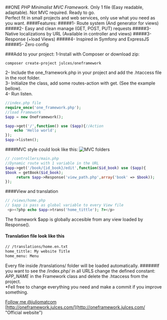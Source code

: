 ##ONE <i> PHP Minimalist MVC Framework.</i>
Only 1 file (Easy readable, adaptable). Not MVC required. Ready to go.  
Perfect fit in small projects and web services, only use what you need as you want.
####Features:
#####1- Route system (And generator for views)
#####2- Easy and clean manage (GET, POST, PUT) requests
#####3- Native localizations by URL (Available in controller and views)
#####3- Response (+load Views)
#####4- Inspired in Symfony and ExpressJS    
#####5- Zero config

###Add to your project:
1-Install with Composer or download zip:         
 
      
``` 
composer create-project julces/oneframework
``` 
2- Include the one_framework.php in your project and  add the .htaccess file in the root folder.     
3- Initialize the class, add some routes-action with get. (See the example bellow).    
4- Run listen.
  
```php
//index.php file    
require_once('one_framework.php');  
//load Framework    
$app = new OneFramework();      

$app->get('/',function() use ($app){//Action
    echo 'Hello world';     
});     
$app->listen();
```


####MVC style could look like this:
![MVC folders](http://i60.tinypic.com/ne6hhl.png "MVC folders")



```php
// /controllers/main.php    
//Dynamic route with 1 variable in the URL 
$app->get('/book/{id_book}/edit',function($id_book) use ($app){ 
$book = getBook($id_book);
     return $app->Response('view_path.php',array('book' => $book));
});   

```

####View and translation
```php
// /views/home.php
// $app is pass as global variable to every View file
 <p><?php echo $app->trans('home_tittle'); ?></p>
```
The framework $app is globally accesible from any view loaded by Response().
#### Translation file look like this
```txt
// /translations/home.en.txt
home_tittle: My website Title
home_menu: Menu
```
Every file inside /translations/ folder will be loaded automatically.
######If you want to see the  /index.php/ in all URLS change the defined constant: <i> APP_NAME</i> in the Framework class and delete the .htaccess from the project.   
*Fell free to change everything you need and make a commit if you improve something.  

[Follow me @juliomatcom](https://twitter.com/juliomatcom    "Follow me and get in touch")  
[http://oneframework.julces.com/](http://oneframework.julces.com/    "Official website")
